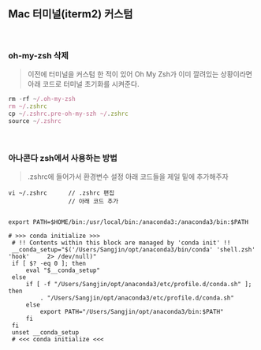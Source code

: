 ## Mac 터미널(iterm2) 커스텀
<br/>

### oh-my-zsh 삭제
>이전에 터미널을 커스텀 한 적이 있어 Oh My Zsh가 이미 깔려있는 상황이라면 아래 코드로 터미널 초기화를 시켜준다.
```javascript
rm -rf ~/.oh-my-zsh
rm ~/.zshrc
cp ~/.zshrc.pre-oh-my-szh ~/.zshrc
source ~/.zshrc
```
<br/>

### 아나콘다 zsh에서 사용하는 방법
> .zshrc에 들어가서 환경변수 설정
> 아래 코드들을 제일 밑에 추가해주자
```
vi ~/.zshrc      // .zshrc 편집
                 // 아래 코드 추가 


export PATH=$HOME/bin:/usr/local/bin:/anaconda3:/anaconda3/bin:$PATH

# >>> conda initialize >>>
 # !! Contents within this block are managed by 'conda init' !!
 __conda_setup="$('/Users/Sangjin/opt/anaconda3/bin/conda' 'shell.zsh' 'hook'     2> /dev/null)"
 if [ $? -eq 0 ]; then
     eval "$__conda_setup"
 else
     if [ -f "/Users/Sangjin/opt/anaconda3/etc/profile.d/conda.sh" ]; then
         . "/Users/Sangjin/opt/anaconda3/etc/profile.d/conda.sh"
     else
         export PATH="/Users/Sangjin/opt/anaconda3/bin:$PATH"
     fi
 fi
 unset __conda_setup
 # <<< conda initialize <<<
```

